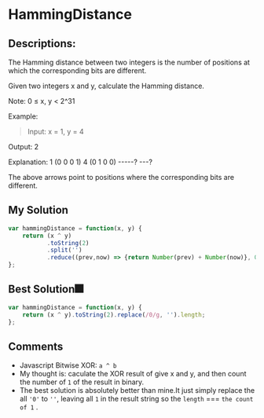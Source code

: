 # HammingDistance

## Descriptions: 
The Hamming distance between two integers is the number of positions at which the corresponding bits are different.

Given two integers x and y, calculate the Hamming distance.

Note:
0 ≤ x, y < 2^31

Example: 
>Input: x = 1, y = 4
>
Output: 2
>
Explanation:
1   (0 0 0 1)
4   (0 1 0 0)
-----? ---?
>
The above arrows point to positions where the corresponding bits are different.

## My Solution
```javascript
var hammingDistance = function(x, y) {
    return (x ^ y)
           .toString(2)
           .split('')
           .reduce((prev,now) => {return Number(prev) + Number(now)}, 0)
};
```

## Best Solution🎆
```javascript
var hammingDistance = function(x, y) {
    return (x ^ y).toString(2).replace(/0/g, '').length;
};
```

## Comments
- Javascript Bitwise XOR: `a ^ b`
- My thought is: caculate the XOR result of give x and y, and then count the number of `1` of the result in binary.
- The best solution is absolutely better than mine.It just simply replace the all `'0'` to `''`, leaving all `1` in the result string so the `length` === `the count of 1` .



